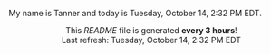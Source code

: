 My name is Tanner and today is Tuesday, October 14, 2:32 PM EDT.

<p align="center">This <i>README</i> file is generated <b>every 3 hours</b>!</br>Last refresh: Tuesday, October 14, 2:32 PM EDT<br /></p>
